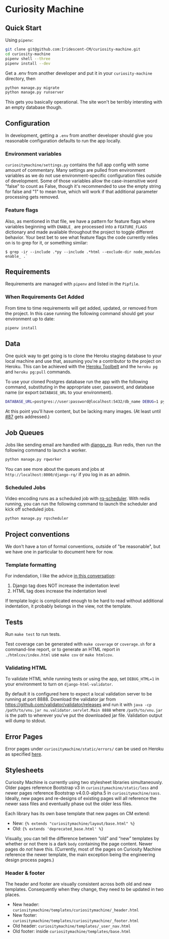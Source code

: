 # Curiosity Machine

## Quick Start

Using `pipenv`:

```sh
git clone git@github.com:Iridescent-CM/curiosity-machine.git
cd curiosity-machine
pipenv shell --three
pipenv install --dev
```

Get a .env from another developer and put it in your `curiosity-machine` directory, then

```sh
python manage.py migrate
python manage.py runserver
```

This gets you basically operational. The site won't be terribly intersting with an empty database though.

## Configuration

In development, getting a `.env` from another developer should give you reasonable configuration defaults
to run the app locally.

### Environment variables

`curiositymachine/settings.py` contains the full app config with some amount of commentary. Many settings are
pulled from environment variables as we do not use environment-specific configuration files outside of development.
Some of those variables allow the case-insensitive word "false" to count as False, though it's recommended to use
the empty string for false and "1" to mean true, which will work if that additional parameter processing gets removed.

### Feature flags

Also, as mentioned in that file, we have a pattern for feature flags where variables beginning with `ENABLE_`
are processed into a `FEATURE_FLAGS` dictionary and made available throughout the project to toggle different
behavior. Your best bet to see what feature flags the code currently relies on is to grep for it, or something similar:

```console
$ grep -ir --include .*py --include .*html --exclude-dir node_modules enable_ .`
```

## Requirements

Requirements are managed with `pipenv` and listed in the `Pipfile`.

### When Requirements Get Added

From time to time requirements will get added, updated, or removed from the project. In this case running
the following command should get your environment up to date:

```sh
pipenv install
```

## Data

One quick way to get going is to clone the Heroku staging database to your local machine and use that, assuming you're
a contributor to the project on Heroku. This can be achieved with the [Heroku Toolbelt](https://toolbelt.heroku.com/) and
the `heroku pg` and `heroku pg:pull` commands.

To use your cloned Postgres database run the app with the following command, substituting in the appropriate user, password, and
database name (or export `DATABASE_URL` to your environment).

```sh
DATABASE_URL=postgres://user:password@localhost:5432/db_name DEBUG=1 python manage.py runserver
```

At this point you'll have content, but be lacking many images. (At least
until [#87](https://github.com/Iridescent-CM/curiosity-machine/issues/87) gets addressed.)

## Job Queues

Jobs like sending email are handled with [django_rq].
Run redis, then run the following command to launch a worker.

```sh
python manage.py rqworker
```

You can see more about the queues and jobs at `http://localhost:8000/django-rq/` if you log in as an admin.

[django_rq]: http://python-rq.org/patterns/django/

### Scheduled Jobs

Video encoding runs as a scheduled job with [rq-scheduler]. With redis running, you can run the following
command to launch the scheduler and kick off scheduled jobs.

```sh
python manage.py rqscheduler
```

[rq-scheduler]: https://github.com/ui/rq-scheduler

## Project conventions

We don't have a ton of formal conventions, outside of "be reasonable", but we have one in particular to document here for now.

### Template formatting

For indendation, I like the advice [in this conversation](http://stackoverflow.com/questions/18456549/django-template-indentation-guideline#answer-31034928):

1. Django tag does NOT increase the indentation level
2. HTML tag does increase the indentation level

If template logic is complicated enough to be hard to read without additional indentation, it probably belongs in the view, not the template.

## Tests

Run `make test` to run tests.

Test coverage can be generated with `make coverage` or `coverage.sh` for a command-line report,
or to generate an HTML report in `./htmlcov/index.html` use `make cov` or `make htmlcov`.

### Validating HTML

To validate HTML while running tests or using the app, set ```DEBUG_HTML=1``` in your environment to turn on `django-html-validator`.

By default it is configured here to expect a local validation server to be running at port 8888. Download the validator jar
from https://github.com/validator/validator/releases and run it with `java -cp /path/to/vnu.jar nu.validator.servlet.Main 8888` where `/path/to/vnu.jar` is the path to wherever you've put the downloaded jar file. Validation
output will dump to stdout.

## Error Pages

Error pages under `curiositymachine/static/errors/` can be used on Heroku as specified [here](https://devcenter.heroku.com/articles/error-pages).

## Stylesheets

Curiosity Machine is currently using two stylesheet libraries simultaneously. Older pages reference Bootstrap v3 in `curiositymachine/static/less` and newer pages reference Bootstrap v4.0.0-alpha.5 in `curiositymachine/sass`. Ideally, new pages and re-designs of existing pages will all reference the newer sass files and eventually phase out the older less files.

Each library has its own base template that new pages on CM extend:

- New: `{% extends "curiositymachine/layout/base.html" %}`
- Old: `{% extends 'deprecated_base.html' %}`

Visually, you can tell the difference between “old” and “new” templates by whether or not there is a dark `body` containing the page content. Newer pages do _not_ have this. (Currently, most of the pages on Curiosity Machine reference the newer template, the main exception being the engineering design process pages.)

### Header & footer

The header and footer are visually consistent across both old and new templates. Consequently when they change, they need to be updated in two places.

- New header: `curiositymachine/templates/curiositymachine/_header.html`
- New footer: `curiositymachine/templates/curiositymachine/_footer.html`
- Old header: `curiositymachine/templates/_user_nav.html`
- Old footer: inside `curiositymachine/templates/base.html`
